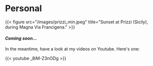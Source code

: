 # Personal


{{< figure src="/images/prizzi_min.jpeg" title="Sunset at Prizzi (Sicily), during Magna Via Francigena." >}}

#### _Coming soon..._

In the meantime, have a look at my videos on Youtube. Here's one:

{{< youtube _8iM-Z3nODg >}}

